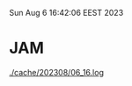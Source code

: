 Sun Aug  6 16:42:06 EEST 2023
# JAM
<a href='./cache/202308/06_16.log'>./cache/202308/06_16.log</a>
